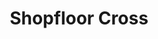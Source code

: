 ---
layout: article
title: Shopfloor Cross
description: 
  - This shopfloor ...
lang: en
weight: 2000
isDraft: true
ref: Shopfloor-Cross
category:
  - Shopfloor
image: Strategic-Logistics-Board.png
image_thumbnail: Strategic-Logistics-Board_thumbnail.png
download: Strategic-Logistics-Board.pbmx
overview_description:
overview_benefits:
overview_data_sources:
---